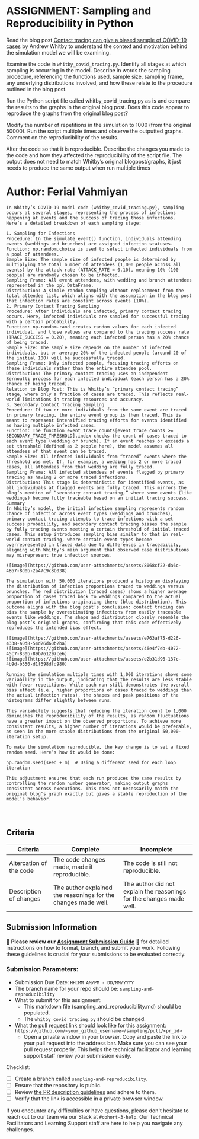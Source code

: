 # ASSIGNMENT: Sampling and Reproducibility in Python

Read the blog post [Contact tracing can give a biased sample of COVID-19 cases](https://andrewwhitby.com/2020/11/24/contact-tracing-biased/) by Andrew Whitby to understand the context and motivation behind the simulation model we will be examining.

Examine the code in `whitby_covid_tracing.py`. Identify all stages at which sampling is occurring in the model. Describe in words the sampling procedure, referencing the functions used, sample size, sampling frame, any underlying distributions involved, and how these relate to the procedure outlined in the blog post.

Run the Python script file called whitby_covid_tracing.py as is and compare the results to the graphs in the original blog post. Does this code appear to reproduce the graphs from the original blog post?

Modify the number of repetitions in the simulation to 1000 (from the original 50000). Run the script multiple times and observe the outputted graphs. Comment on the reproducibility of the results.

Alter the code so that it is reproducible. Describe the changes you made to the code and how they affected the reproducibility of the script file. The output does not need to match Whitby’s original blogpost/graphs, it just needs to produce the same output when run multiple times

# Author: Ferial Vahmiyan

```
In Whitby’s COVID-19 model code (whitby_covid_tracing.py), sampling occurs at several stages, representing the process of infections happening at events and the success of tracing those infections. Here’s a detailed breakdown of each sampling stage:

1. Sampling for Infections
Procedure: In the simulate_event() function, individuals attending events (weddings and brunches) are assigned infection statuses.
Function: np.random.choice is used to select infected individuals from a pool of attendees.
Sample Size: The sample size of infected people is determined by multiplying the total number of attendees (1,000 people across all events) by the attack rate (ATTACK_RATE = 0.10), meaning 10% (100 people) are randomly chosen to be infected.
Sampling Frame: All event attendees, with wedding and brunch attendees represented in the ppl DataFrame.
Distribution: A simple random sampling without replacement from the total attendee list, which aligns with the assumption in the blog post that infection rates are constant across events (10%).
2. Primary Contact Tracing Sampling
Procedure: After individuals are infected, primary contact tracing occurs. Here, infected individuals are sampled for successful tracing with a certain probability.
Function: np.random.rand creates random values for each infected individual, and those values are compared to the tracing success rate (TRACE_SUCCESS = 0.20), meaning each infected person has a 20% chance of being traced.
Sample Size: The sample size depends on the number of infected individuals, but on average 20% of the infected people (around 20 of the initial 100) will be successfully traced.
Sampling Frame: Only infected people, focusing tracing efforts on these individuals rather than the entire attendee pool.
Distribution: The primary contact tracing uses an independent Bernoulli process for each infected individual (each person has a 20% chance of being traced).
Relation to Blog Post: This is Whitby’s “primary contact tracing” stage, where only a fraction of cases are traced. This reflects real-world limitations in tracing resources and accuracy.
3. Secondary Contact Tracing Sampling
Procedure: If two or more individuals from the same event are traced in primary tracing, the entire event group is then traced. This is meant to represent intensified tracing efforts for events identified as having multiple infected cases.
Function: The function event_trace_counts[event_trace_counts >= SECONDARY_TRACE_THRESHOLD].index checks the count of cases traced to each event type (wedding or brunch). If an event reaches or exceeds a set threshold (defined as 2 people here), the model assumes all attendees of that event can be traced.
Sample Size: All infected individuals from “traced” events where the threshold was met. If, for example, a wedding has 2 or more traced cases, all attendees from that wedding are fully traced.
Sampling Frame: All infected attendees of events flagged by primary tracing as having 2 or more traced infections.
Distribution: This stage is deterministic for identified events, as all individuals at flagged events are fully traced. This mirrors the blog’s mention of “secondary contact tracing,” where some events (like weddings) become fully traceable based on an initial tracing success.
Summary
In Whitby’s model, the initial infection sampling represents random chance of infection across event types (weddings and brunches), primary contact tracing attempts to trace infections with a set success probability, and secondary contact tracing biases the sample by fully tracing events meeting a certain threshold of initial traced cases. This setup introduces sampling bias similar to that in real-world contact tracing, where certain event types become overrepresented in traced data due to differences in traceability, aligning with Whitby's main argument that observed case distributions may misrepresent true infection sources.

![image](https://github.com/user-attachments/assets/8068cf22-da6c-4867-8d0b-2a47c9c8b038)

The simulation with 50,000 iterations produced a histogram displaying the distribution of infection proportions traced to weddings versus brunches. The red distribution (traced cases) shows a higher average proportion of cases traced back to weddings compared to the actual proportion of infections originating there (blue distribution). This outcome aligns with the blog post’s conclusion: contact tracing can bias the sample by overestimating infections from easily traceable events like weddings. The shape and distribution closely resemble the blog post’s original graphs, confirming that this code effectively reproduces the intended bias effect. ​

![image](https://github.com/user-attachments/assets/e763af75-d226-4338-a0d8-54d26d60b2ba)
![image](https://github.com/user-attachments/assets/46e4f7eb-4072-45c7-830b-89b761297ce6)
![image](https://github.com/user-attachments/assets/e2b31d96-137c-4b9d-b550-d1f698dfd980)

Running the simulation multiple times with 1,000 iterations shows some variability in the output, indicating that the results are less stable with fewer repetitions. While each run still demonstrates the overall bias effect (i.e., higher proportions of cases traced to weddings than the actual infection rates), the shapes and peak positions of the histograms differ slightly between runs.

This variability suggests that reducing the iteration count to 1,000 diminishes the reproducibility of the results, as random fluctuations have a greater impact on the observed proportions. To achieve more consistent results, a higher number of iterations would be preferable, as seen in the more stable distributions from the original 50,000-iteration setup.

To make the simulation reproducible, the key change is to set a fixed random seed. Here’s how it would be done:

np.random.seed(seed + m)  # Using a different seed for each loop iteration

This adjustment ensures that each run produces the same results by controlling the random number generator, making output graphs consistent across executions. This does not necessarily match the original blog’s graph exactly but gives a stable reproduction of the model’s behavior. 




```


## Criteria

|Criteria|Complete|Incomplete|
|--------|----|----|
|Altercation of the code|The code changes made, made it reproducible.|The code is still not reproducible.|
|Description of changes|The author explained the reasonings for the changes made well.|The author did not explain the reasonings for the changes made well.|

## Submission Information

🚨 **Please review our [Assignment Submission Guide](https://github.com/UofT-DSI/onboarding/blob/main/onboarding_documents/submissions.md)** 🚨 for detailed instructions on how to format, branch, and submit your work. Following these guidelines is crucial for your submissions to be evaluated correctly.

### Submission Parameters:
* Submission Due Date: `HH:MM AM/PM - DD/MM/YYYY`
* The branch name for your repo should be: `sampling-and-reproducibility`
* What to submit for this assignment:
    * This markdown file (sampling_and_reproducibility.md) should be populated.
    * The `whitby_covid_tracing.py` should be changed.
* What the pull request link should look like for this assignment: `https://github.com/<your_github_username>/sampling/pull/<pr_id>`
    * Open a private window in your browser. Copy and paste the link to your pull request into the address bar. Make sure you can see your pull request properly. This helps the technical facilitator and learning support staff review your submission easily.

Checklist:
- [ ] Create a branch called `sampling-and-reproducibility`.
- [ ] Ensure that the repository is public.
- [ ] Review [the PR description guidelines](https://github.com/UofT-DSI/onboarding/blob/main/onboarding_documents/submissions.md#guidelines-for-pull-request-descriptions) and adhere to them.
- [ ] Verify that the link is accessible in a private browser window.

If you encounter any difficulties or have questions, please don't hesitate to reach out to our team via our Slack at `#cohort-3-help`. Our Technical Facilitators and Learning Support staff are here to help you navigate any challenges.
